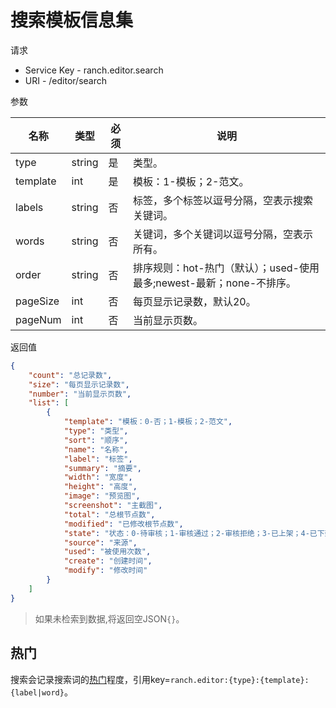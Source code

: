 # 搜索模板信息集

请求
- Service Key - ranch.editor.search
- URI - /editor/search

参数

|名称|类型|必须|说明|
|---|---|---|---|
|type|string|是|类型。|
|template|int|是|模板：1-模板；2-范文。|
|labels|string|否|标签，多个标签以逗号分隔，空表示搜索关键词。|
|words|string|否|关键词，多个关键词以逗号分隔，空表示所有。|
|order|string|否|排序规则：hot-热门（默认）；used-使用最多;newest-最新；none-不排序。|
|pageSize|int|否|每页显示记录数，默认20。|
|pageNum|int|否|当前显示页数。|

返回值
```json
{
    "count": "总记录数",
    "size": "每页显示记录数",
    "number": "当前显示页数",
    "list": [
        {
            "template": "模板：0-否；1-模板；2-范文",
            "type": "类型",
            "sort": "顺序",
            "name": "名称",
            "label": "标签",
            "summary": "摘要",
            "width": "宽度",
            "height": "高度",
            "image": "预览图",
            "screenshot": "主截图",
            "total": "总根节点数",
            "modified": "已修改根节点数",
            "state": "状态：0-待审核；1-审核通过；2-审核拒绝；3-已上架；4-已下架；5-已删除",
            "source": "来源",
            "used": "被使用次数",
            "create": "创建时间",
            "modify": "修改时间"
        }
    ]
}
```

> 如果未检索到数据,将返回空JSON`{}`。

## 热门

搜索会记录搜索词的[热门](../../ranch-popular/)程度，引用key=`ranch.editor:{type}:{template}:{label|word}`。
